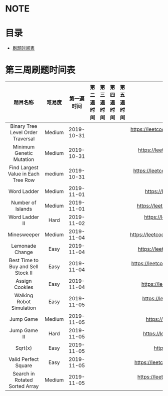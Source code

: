 # NOTE

  

# 目录

* <a href="#datetime">刷题时间表</a>

<a id="datetime" name="datetime"></a> 

# 第三周刷题时间表

题目名称|难易度|第一遍时间|第二遍时间|第三遍时间|第四遍时间|第五遍时间|地址
:-:|:-:|:-:|:-:|:-:|:-:|:-:|:-:
Binary Tree Level Order Traversal|Medium|2019-10-31|||||https://leetcode.com/problems/binary-tree-level-order-traversal/
Minimum Genetic Mutation|Medium|2019-10-31|||||https://leetcode.com/problems/minimum-genetic-mutation/
Find Largest Value in Each Tree Row|medium|2019-10-31|||||https://leetcode.com/problems/find-largest-value-in-each-tree-row
Word Ladder|Medium|2019-11-01|||||https://leetcode.com/problems/word-ladder/
Number of Islands|Medium|2019-11-01|||||https://leetcode.com/problems/number-of-islands/
Word Ladder II|Hard|2019-11-02|||||https://leetcode.com/problems/word-ladder-ii/description/
Minesweeper|Medium|2019-11-04|||||https://leetcode.com/problems/minesweeper/description/
Lemonade Change|Easy|2019-11-04|||||https://leetcode.com/problems/lemonade-change/
Best Time to Buy and Sell Stock II|Easy|2019-11-04|||||https://leetcode.com/problems/best-time-to-buy-and-sell-stock-ii/
Assign Cookies|Easy|2019-11-04|||||https://leetcode.com/problems/assign-cookies/
Walking Robot Simulation|Easy|2019-11-05|||||https://leetcode.com/problems/walking-robot-simulation/
Jump Game|Medium|2019-11-05|||||https://leetcode.com/problems/jump-game/
Jump Game II|Hard|2019-11-05|||||https://leetcode.com/problems/jump-game-ii/
Sqrt(x)|Easy|2019-11-05|||||https://leetcode.com/problems/sqrtx/
Valid Perfect Square|Easy|2019-11-05|||||https://leetcode.com/problems/valid-perfect-square/
Search in Rotated Sorted Array|Medium|2019-11-05|||||https://leetcode.com/problems/search-in-rotated-sorted-array/